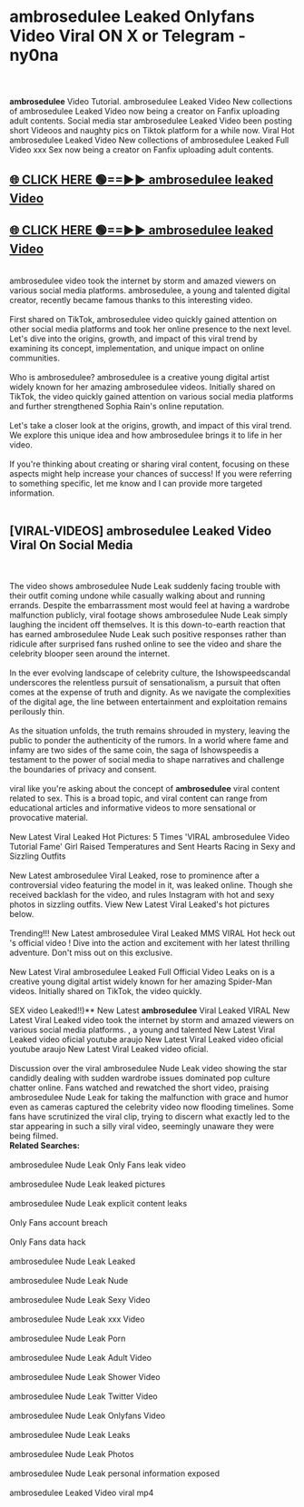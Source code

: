 <h1> ambrosedulee Leaked Onlyfans Video Viral ON X or Telegram - ny0na </h1>

# 
<br>
<strong>ambrosedulee</strong> Video Tutorial. ambrosedulee Leaked Video New collections of  ambrosedulee Leaked Video now being a creator on Fanfix uploading adult contents. Social media star ambrosedulee Leaked Video been posting short Videoos and naughty pics on Tiktok platform for a while now. Viral Hot ambrosedulee Leaked Video New collections of ambrosedulee Leaked Full Video xxx Sex now being a creator on Fanfix uploading adult contents.
<br>

## [🌐 CLICK HERE 🟢==►► ambrosedulee leaked Video ](https://onlyclips.site?title=ambrosedulee&ref=git)


## [🌐 CLICK HERE 🟢==►► ambrosedulee leaked Video ](https://onlyclips.site?title=ambrosedulee&ref=git)

<br>
ambrosedulee video took the internet by storm and amazed viewers on various social media platforms. ambrosedulee, a young and talented digital creator, recently became famous thanks to this interesting video.
<br><br>
First shared on TikTok, ambrosedulee video quickly gained attention on other social media platforms and took her online presence to the next level. Let's dive into the origins, growth, and impact of this viral trend by examining its concept, implementation, and unique impact on online communities.
<br><br>
Who is ambrosedulee? ambrosedulee is a creative young digital artist widely known for her amazing ambrosedulee videos. Initially shared on TikTok, the video quickly gained attention on various social media platforms and further strengthened Sophia Rain's online reputation.
<br><br>
Let's take a closer look at the origins, growth, and impact of this viral trend. We explore this unique idea and how ambrosedulee brings it to life in her video.
<br><br>
If you're thinking about creating or sharing viral content, focusing on these aspects might help increase your chances of success! If you were referring to something specific, let me know and I can provide more targeted information.
<br><br>
<h2>[VIRAL-VIDEOS] ambrosedulee Leaked Video Viral On Social Media</h2>
<br><br>
The video shows ambrosedulee Nude Leak suddenly facing trouble with their outfit coming undone while casually walking about and running errands. Despite the embarrassment most would feel at having a wardrobe malfunction publicly, viral footage shows ambrosedulee Nude Leak simply laughing the incident off themselves. It is this down-to-earth reaction that has earned ambrosedulee Nude Leak such positive responses rather than ridicule after surprised fans rushed online to see the video and share the celebrity blooper seen around the internet.
<br><br>
In the ever evolving landscape of celebrity culture, the Ishowspeedscandal underscores the relentless pursuit of sensationalism, a pursuit that often comes at the expense of truth and dignity. As we navigate the complexities of the digital age, the line between entertainment and exploitation remains perilously thin.
<br><br>
As the situation unfolds, the truth remains shrouded in mystery, leaving the public to ponder the authenticity of the rumors. In a world where fame and infamy are two sides of the same coin, the saga of Ishowspeedis a testament to the power of social media to shape narratives and challenge the boundaries of privacy and consent.
<br><br>
viral like you're asking about the concept of <strong>ambrosedulee</strong> viral content related to sex. This is a broad topic, and viral content can range from educational articles and informative videos to more sensational or provocative material.
<br><br>
New Latest Viral Leaked Hot Pictures: 5 Times 'VIRAL ambrosedulee Video Tutorial Fame' Girl Raised Temperatures and Sent Hearts Racing in Sexy and Sizzling Outfits
<br><br>
New Latest ambrosedulee Viral Leaked, rose to prominence after a controversial video featuring the model in it, was leaked online. Though she received backlash for the video, and rules Instagram with hot and sexy photos in sizzling outfits. View New Latest Viral Leaked's hot pictures below.
<br><br>
Trending!!! New Latest ambrosedulee Viral Leaked MMS VIRAL Hot heck out 's official video ! Dive into the action and excitement with her latest thrilling adventure. Don't miss out on this exclusive.
<br><br>
New Latest Viral ambrosedulee Leaked Full Official Video Leaks on  is a creative young digital artist widely known for her amazing Spider-Man videos. Initially shared on TikTok, the video quickly.
<br><br>
SEX video Leaked!!)** New Latest <strong>ambrosedulee</strong> Viral Leaked VIRAL New Latest Viral Leaked video took the internet by storm and amazed viewers on various social media platforms. , a young and talented New Latest Viral Leaked video oficial youtube araujo New Latest Viral Leaked video oficial youtube araujo New Latest Viral Leaked video oficial.
<br><br>
Discussion over the viral ambrosedulee Nude Leak video showing the star candidly dealing with sudden wardrobe issues dominated pop culture chatter online. Fans watched and rewatched the short video, praising ambrosedulee Nude Leak for taking the malfunction with grace and humor even as cameras captured the celebrity video now flooding timelines. Some fans have scrutinized the viral clip, trying to discern what exactly led to the star appearing in such a silly viral video, seemingly unaware they were being filmed.
<br>
<strong>Related Searches:</strong>
<br><br>
ambrosedulee Nude Leak Only Fans leak video
<br><br>
ambrosedulee Nude Leak leaked pictures
<br><br>
ambrosedulee Nude Leak explicit content leaks
<br><br>
Only Fans account breach
<br><br>
Only Fans data hack
<br><br>
ambrosedulee Nude Leak Leaked
<br><br>
ambrosedulee Nude Leak Nude
<br><br>
ambrosedulee Nude Leak Sexy Video
<br><br>
ambrosedulee Nude Leak xxx Video
<br><br>
ambrosedulee Nude Leak Porn
<br><br>
ambrosedulee Nude Leak Adult Video
<br><br>
ambrosedulee Nude Leak Shower Video
<br><br>
ambrosedulee Nude Leak Twitter Video
<br><br>
ambrosedulee Nude Leak Onlyfans Video
<br><br>
ambrosedulee Nude Leak Leaks
<br><br>
ambrosedulee Nude Leak Photos
<br><br>
ambrosedulee Nude Leak personal information exposed
<br><br>
ambrosedulee Leaked Video viral mp4